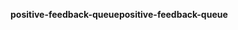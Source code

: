 <span data-ttu-id="15977-101">**positive-feedback-queue**</span><span class="sxs-lookup"><span data-stu-id="15977-101">**positive-feedback-queue**</span></span>